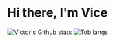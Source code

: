 # Hi there, I'm Vice 
<img src="https://github-readme-stats.vercel.app/api?username=mceazy2700&show_icons=true&theme=radical" alt="Victor's Github stats"/>
<img src="https://github-readme-stats.vercel.app/api/top-langs/?username=mceazy2700&layout=donut" alt="Tob langs"/>
